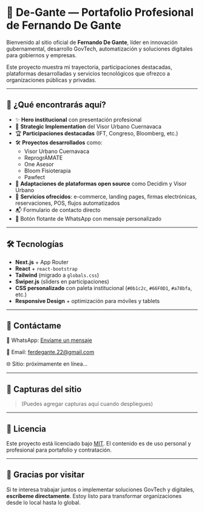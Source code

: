 
# 🧠 De-Gante — Portafolio Profesional de Fernando De Gante

Bienvenido al sitio oficial de **Fernando De Gante**, líder en innovación gubernamental, desarrollo GovTech, automatización y soluciones digitales para gobiernos y empresas.

Este proyecto muestra mi trayectoria, participaciones destacadas, plataformas desarrolladas y servicios tecnológicos que ofrezco a organizaciones públicas y privadas.

---

## 🚀 ¿Qué encontrarás aquí?

- ✨ **Hero institucional** con presentación profesional
- 🧭 **Strategic Implementation** del Visor Urbano Cuernavaca
- 🏆 **Participaciones destacadas** (IFT, Congreso, Bloomberg, etc.)
- 🛠️ **Proyectos desarrollados** como:
  - Visor Urbano Cuernavaca
  - ReprogrÁMATE
  - One Asesor
  - Bloom Fisioterapia
  - Pawfect
- 🧩 **Adaptaciones de plataformas open source** como Decidim y Visor Urbano
- 🔧 **Servicios ofrecidos**: e-commerce, landing pages, firmas electrónicas, reservaciones, POS, flujos automatizados
- 📬 Formulario de contacto directo
- 📱 Botón flotante de WhatsApp con mensaje personalizado

---

## 🛠️ Tecnologías

- **Next.js** + App Router
- **React** + `react-bootstrap`
- **Tailwind** (migrado a `globals.css`)
- **Swiper.js** (sliders en participaciones)
- **CSS personalizado** con paleta institucional (`#0b1c2c`, `#66F0D1`, `#a78bfa`, etc.)
- **Responsive Design** + optimización para móviles y tablets

---

## 💬 Contáctame

📱 WhatsApp: [Envíame un mensaje](https://wa.me/527774937660?text=Hola%2C%20Fernando.%20Vi%20tu%20portafolio%20y%20me%20interesa%20agendar%20una%20cita.)

📧 Email: ferdegante.22@gmail.com

🌐 Sitio: próximamente en línea...

---

## 📸 Capturas del sitio

> (Puedes agregar capturas aquí cuando despliegues)

---

## 📄 Licencia

Este proyecto está licenciado bajo [MIT](LICENSE). El contenido es de uso personal y profesional para portafolio y contratación.

---

## 🙌 Gracias por visitar

Si te interesa trabajar juntos o implementar soluciones GovTech y digitales, **escríbeme directamente**. Estoy listo para transformar organizaciones desde lo local hasta lo global.
